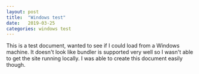 ```yaml
---
layout: post
title:  "Windows test"
date:   2019-03-25
categories: windows test
---
```

This is a test document, wanted to see if I could load from a Windows machine.  It doesn't look like bundler is supported very well so I wasn't able to get the site running locally.  I was able to create this document easily though.
